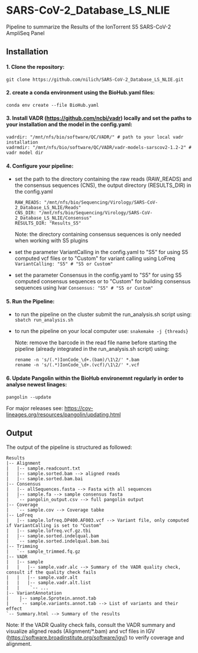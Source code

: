 # SARS-CoV-2_Database_LS_NLIE

Pipeline to summarize the Results of the IonTorrent S5 SARS-CoV-2 AmpliSeq Panel

## Installation

#### 1. Clone the repository:
  `git clone https://github.com/nilich/SARS-CoV-2_Database_LS_NLIE.git`

#### 2. create a conda environment using the BioHub.yaml files:
  `conda env create --file BioHub.yaml`

#### 3. Install VADR (https://github.com/ncbi/vadr) locally and set the paths to your installation and the model in the config.yaml:

    vadrdir: "/mnt/nfs/bio/software/QC/VADR/" # path to your local vadr installation
    vadrmdir: "/mnt/nfs/bio/software/QC/VADR/vadr-models-sarscov2-1.2-2" # vadr model dir


#### 4. Configure your pipeline:
  * set the path to the directory containing the raw reads (RAW_READS) and the consensus sequences (CNS), the output directory (RESULTS_DIR) in the config.yaml
    ```
    RAW_READS: "/mnt/nfs/bio/Sequencing/Virology/SARS-CoV-2_Database_LS_NLIE/Reads"
    CNS_DIR: "/mnt/nfs/bio/Sequencing/Virology/SARS-CoV-2_Database_LS_NLIE/Consensus"
    RESULTS_DIR: "Results_S5"
    ```
    Note: the directory containing consensus sequences is only needed when working with S5 plugins

  * set the parameter VariantCalling in the config.yaml to "S5" for using S5 computed vcf files or to "Custom" for variant calling using LoFreq
    `VariantCalling: "S5" # "S5 or Custom"`

  * set the parameter Consensus in the config.yaml to "S5" for using S5 computed consensus sequences or to "Custom" for building consensus sequences using Ivar
    `Consensus: "S5" # "S5 or Custom"`

#### 5. Run the Pipeline:
  * to run the pipeline on the cluster submit the run_analysis.sh script using:
  `sbatch run_analysis.sh`

  * to run the pipeline on your local computer use:
  `snakemake -j {threads}`

    Note: remove the barcode in the read file name before starting the pipeline (already integrated in the run_analysis.sh script) using:
    ```
    rename -n 's/(.*)IonCode_\d+.(bam)/\1\2/' *.bam
    rename -n 's/(.*)IonCode_\d+.(vcf)/\1\2/' *.vcf
    ```

#### 6. Update Pangolin within the BioHub environemnt regularly in order to analyse newest linages:
   ```
   pangolin --update
   ```
   For major releases see: https://cov-lineages.org/resources/pangolin/updating.html

## Output
The output of the pipeline is structured as followed:
```
Results
|-- Alignment
|   |-- sample.readcount.txt
|   |-- sample.sorted.bam --> aligned reads
|   |-- sample.sorted.bam.bai
|-- Consensus
|   |-- allSequences.fasta --> Fasta with all sequences
|   |-- sample.fa --> sample consensus fasta
|   `-- pangolin_output.csv --> full pangolin output
|-- Coverage
|   `-- sample.cov --> Coverage tabke
|-- LoFreq
|   |-- sample.lofreq.DP400.AF003.vcf --> Variant file, only computed if VariantCalling is set to "Custom"
|   |-- sample.lofreq.vcf.gz.tbi
|   |-- sample.sorted.indelqual.bam
|   `-- sample.sorted.indelqual.bam.bai
|-- Trimming
|   `-- sample_trimmed.fq.gz
|-- VADR
|   |-- sample
|   |   |-- sample.vadr.alc --> Summary of the VADR quality check, consult if the quality check fails
|   |   |-- sample.vadr.alt
|   |   |-- sample.vadr.alt.list
|   |    `-- ...
|-- VariantAnnotation
|    |-- sample.Sprotein.annot.tab
|    `-- sample.variants.annot.tab --> List of variants and their effect
`-- Summary.html --> Summary of the results
```
Note: If the VADR Quality check fails, consult the VADR summary and visualize aligned reads (Alignment/*.bam) and vcf files in IGV (https://software.broadinstitute.org/software/igv/) to verify coverage and alignment.
